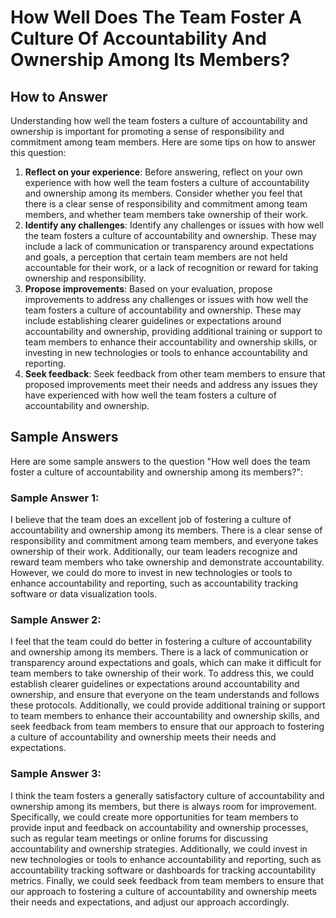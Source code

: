 How Well Does The Team Foster A Culture Of Accountability And Ownership Among Its Members?
=================================================================================================================

How to Answer
-------------

Understanding how well the team fosters a culture of accountability and ownership is important for promoting a sense of responsibility and commitment among team members. Here are some tips on how to answer this question:

1. **Reflect on your experience**: Before answering, reflect on your own experience with how well the team fosters a culture of accountability and ownership among its members. Consider whether you feel that there is a clear sense of responsibility and commitment among team members, and whether team members take ownership of their work.
2. **Identify any challenges**: Identify any challenges or issues with how well the team fosters a culture of accountability and ownership. These may include a lack of communication or transparency around expectations and goals, a perception that certain team members are not held accountable for their work, or a lack of recognition or reward for taking ownership and responsibility.
3. **Propose improvements**: Based on your evaluation, propose improvements to address any challenges or issues with how well the team fosters a culture of accountability and ownership. These may include establishing clearer guidelines or expectations around accountability and ownership, providing additional training or support to team members to enhance their accountability and ownership skills, or investing in new technologies or tools to enhance accountability and reporting.
4. **Seek feedback**: Seek feedback from other team members to ensure that proposed improvements meet their needs and address any issues they have experienced with how well the team fosters a culture of accountability and ownership.

Sample Answers
--------------

Here are some sample answers to the question "How well does the team foster a culture of accountability and ownership among its members?":

### Sample Answer 1:

I believe that the team does an excellent job of fostering a culture of accountability and ownership among its members. There is a clear sense of responsibility and commitment among team members, and everyone takes ownership of their work. Additionally, our team leaders recognize and reward team members who take ownership and demonstrate accountability. However, we could do more to invest in new technologies or tools to enhance accountability and reporting, such as accountability tracking software or data visualization tools.

### Sample Answer 2:

I feel that the team could do better in fostering a culture of accountability and ownership among its members. There is a lack of communication or transparency around expectations and goals, which can make it difficult for team members to take ownership of their work. To address this, we could establish clearer guidelines or expectations around accountability and ownership, and ensure that everyone on the team understands and follows these protocols. Additionally, we could provide additional training or support to team members to enhance their accountability and ownership skills, and seek feedback from team members to ensure that our approach to fostering a culture of accountability and ownership meets their needs and expectations.

### Sample Answer 3:

I think the team fosters a generally satisfactory culture of accountability and ownership among its members, but there is always room for improvement. Specifically, we could create more opportunities for team members to provide input and feedback on accountability and ownership processes, such as regular team meetings or online forums for discussing accountability and ownership strategies. Additionally, we could invest in new technologies or tools to enhance accountability and reporting, such as accountability tracking software or dashboards for tracking accountability metrics. Finally, we could seek feedback from team members to ensure that our approach to fostering a culture of accountability and ownership meets their needs and expectations, and adjust our approach accordingly.
